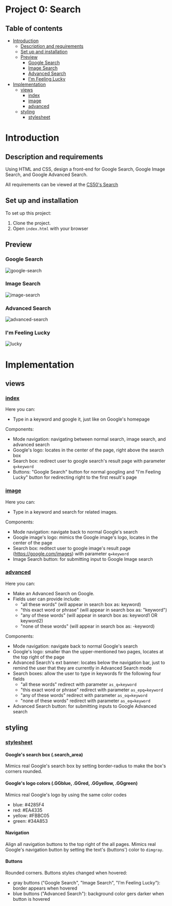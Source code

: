 # Project 0: Search

## Table of contents
- [Introduction](#introduction)
  - [Description and requirements](#description-and-requirements)
  - [Set up and installation](#set-up-and-installation)
  - [Preview](#preview)
    - [Google Search](#google-search)
    - [Image Search](#image-search)
    - [Advanced Search](#advanced-search)
    - [I'm Feeling Lucky](#im-feeling-lucky)
- [Implementation](#implementation)
  - [views](#views)
    - [index](#index)
    - [image](#image)
    - [advanced](#advanced)
  - [styling](#styling)
    - [stylesheet](#stylesheet)

# Introduction

## Description and requirements
  
Using HTML and CSS, design a front-end for Google Search, Google Image Search, and Google Advanced Search.

All requirements can be viewed at the [CS50's Search](https://cs50.harvard.edu/web/2020/projects/0/search/)

## Set up and installation
To set up this project:
1. Clone the project.
2. Open <code>index.html</code> with your browser

## Preview
### Google Search
![google-search](media/README_media/google_search.gif)

### Image Search
![image-search](media/README_media/image_search.gif)

### Advanced Search
![advanced-search](media/README_media/advanced_search.gif)

### I'm Feeling Lucky
![lucky](media/README_media/lucky.gif)

# Implementation
## views

### [index](index.html)
Here you can:
- Type in a keyword and google it, just like on Google's homepage

Components:
- Mode navigation: navigating between normal search, image search, and advanced search
- Google's logo: locates in the center of the page, right above the search box
- Search box: redirect user to google search's result page with parameter <code>q=keyword</code>
- Buttons: "Google Search" button for normal googling and "I'm Feeling Lucky" button for redirecting right to the first result's page

### [image](html/image.html)
Here you can:
- Type in a keyword and search for related images.

Components:
- Mode navigation: navigate back to normal Google's search
- Google image's logo: mimics the Google image's logo, locates in the center of the page
- Search box: reditect user to google image's result page (https://google.com/images) with parameter <code>q=keyword</code>
- Image Search button: for submitting input to Google Image search

### [advanced](html/advanced.html)
Here you can:
- Make an Advanced Search on Google.
- Fields user can provide include:
  - "all these words" (will appear in search box as: keyword)
  - "this exact word or phrase" (will appear in search box as: "keyword")
  - "any of these words" (will appear in search box as: keyword1 OR keyword2)
  - "none of these words" (will appear in search box as: -keyword)

Components:
- Mode navigation: navigate back to normal Google's search
- Google's logo: smaller than the upper-mentioned two pages, locates at the top right of the page
- Advanced Search's ext banner: locates below the navigation bar, just to remind the user that they are currently in Advanced Search mode
- Search boxes: allow the user to type in keywords fir the following four fields
  - "all these words" redirect with parameter <code>as_q=keyword</code>
  - "this exact word or phrase" redirect with parameter <code>as_epq=keyword</code>
  - "any of these words" redirect with parameter <code>as_oq=keyword</code>
  - "none of these words" redirect with parameter <code>as_eq=keyword</code>
- Advanced Search button: for submitting inputs to Google Advanced search

## styling

### [stylesheet](css/style.css)
#### Google's search box (.search_area)
Mimics real Google's search box by setting border-radius to make the box's corners rounded.

#### Google's logo colors (.GGblue, .GGred, .GGyellow, .GGgreen)
Mimics real Google's logo by using the same color codes
- blue: #4285F4
- red: #EA4335
- yellow: #FBBC05
- green: #34A853

#### Navigation 
Align all navigation buttons to the top right of the all pages. Mimics real Google's navigation button by setting the text's (buttons') color to <code>dimgray</code>.

#### Buttons
Rounded corners. Buttons styles changed when hovered:
- gray buttons ("Google Search", "Image Search", "I'm Feeling Lucky"): border appears when hovered
- blue buttons ("Advanced Search"): background color gers darker when button is hovered
